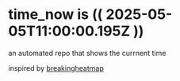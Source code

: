 # time_now is (( 2025-05-05T11:00:00.195Z ))

an automated repo that shows the currnent time

inspired by [breakingheatmap](https://github.com/breakingheatmap/breakingheatmap)